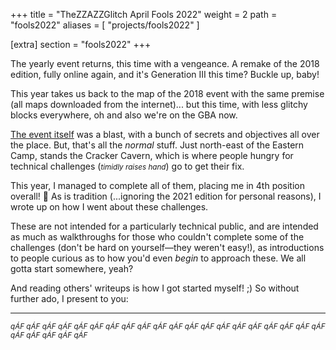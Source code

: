 +++
title = "TheZZAZZGlitch April Fools 2022"
weight = 2
path = "fools2022"
aliases = [ "projects/fools2022" ]

[extra]
section = "fools2022"
+++

The yearly event returns, this time with a vengeance.
A remake of the 2018 edition, fully online again, and it's Generation III this time?
Buckle up, baby!

<!-- more -->

This year takes us back to the map of the 2018 event with the same premise (all maps downloaded from the internet)... but this time, with less glitchy blocks everywhere, oh and also we're on the GBA now.

[The event itself](https://zzazzdzz.github.io/fools2022) was a blast, with a bunch of secrets and objectives all over the place.
But, that's all the *normal* stuff.
Just north-east of the Eastern Camp, stands the Cracker Cavern, which is where people hungry for technical challenges (*<small>*timidly raises hand*</small>*) go to get their fix.

This year, I managed to complete all of them, placing me in 4th position overall! 🥳
As is tradition (...ignoring the 2021 edition for personal reasons), I wrote up on how I went about these challenges.

These are not intended for a particularly technical public, and are intended as much as walkthroughs for those who couldn't complete some of the challenges (don't be hard on yourself—they weren't easy!), as introductions to people curious as to how you'd even *begin* to approach these.
We all gotta start somewhere, yeah?

And reading others' writeups is how I got started myself! ;)
So without further ado, I present to you:

---

*<small>qÁF qÁF qÁF qÁF qÁF qÁF qÁF qÁF qÁF qÁF qÁF qÁF qÁF qÁF qÁF qÁF qÁF qÁF qÁF qÁF qÁF qÁF qÁF qÁF qÁF</small>*
